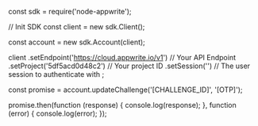 const sdk = require('node-appwrite');

// Init SDK
const client = new sdk.Client();

const account = new sdk.Account(client);

client
    .setEndpoint('https://cloud.appwrite.io/v1') // Your API Endpoint
    .setProject('5df5acd0d48c2') // Your project ID
    .setSession('') // The user session to authenticate with
;

const promise = account.updateChallenge('[CHALLENGE_ID]', '[OTP]');

promise.then(function (response) {
    console.log(response);
}, function (error) {
    console.log(error);
});